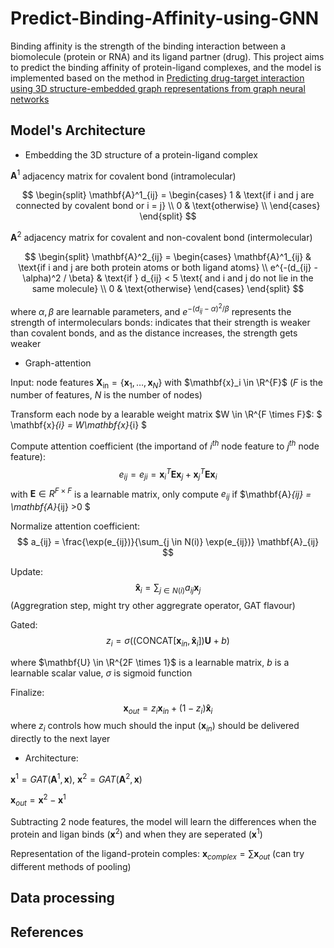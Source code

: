 # Predict-Binding-Affinity-using-GNN

Binding affinity is the strength of the binding interaction between a biomolecule (protein or RNA) and its ligand partner (drug). This project aims to predict the binding affinity of protein-ligand complexes, and the model is implemented based on the method in [Predicting drug-target interaction using 3D structure-embedded graph representations from graph neural networks](https://arxiv.org/abs/1904.08144)

## Model's Architecture

* Embedding the 3D structure of a protein-ligand complex

$\mathbf{A}^1$ adjacency matrix for covalent bond (intramolecular)

$$
\begin{split}
    \mathbf{A}^1_{ij} = 
        \begin{cases}
            1 & \text{if i and j are connected by covalent bond or i = j} \\
            0 & \text{otherwise} \\ 
        \end{cases}
\end{split}
$$

$\mathbf{A}^2$ adjacency matrix for covalent and non-covalent bond (intermolecular)

$$
\begin{split}
    \mathbf{A}^2_{ij} = 
        \begin{cases}
            \mathbf{A}^1_{ij} & \text{if i and j are both protein atoms or both ligand atoms} \\
            e^{-(d_{ij} - \alpha)^2 / \beta} & \text{if } d_{ij} < 5 \text{ and i and j do not lie in the same molecule} \\   
            0 & \text{otherwise}
        \end{cases}
\end{split}
$$

where $\alpha, \beta$ are learnable parameters, and $e^{-(d_{ij} - \alpha)^2 / \beta}$ represents the strength of intermoleculars bonds: indicates that their strength is weaker than covalent bonds, and as the distance increases, the strength gets weaker

* Graph-attention 

Input: node features $\mathbf{X_{\text{in}}} = \{\mathbf{x}_1, \dots, \mathbf{x}_N\}$ with $\mathbf{x}_i \in \R^{F}$ ($F$ is the number of features, $N$ is the number of nodes)

Transform each node by a learable weight matrix $W \in \R^{F \times F}$: 
$ \mathbf{x}_{i} = W\mathbf{x}_{i} $

Compute attention coefficient (the importand of $i^{th}$ node feature to $j^{th}$ node feature): 
$$ e_{ij} = e_{ji} = \mathbf{x}^{T}_i \mathbf{E} \mathbf{x}_j + \mathbf{x}^{T}_j \mathbf{E} \mathbf{x}_i $$
with $\mathbf{E} \in R^{F \times F}$ is a learnable matrix, only compute $e_{ij}$ if $\mathbf{A}_{ij} = \mathbf{A}_{ij} >0 $

Normalize attention coefficient: 
$$ a_{ij} = \frac{\exp(e_{ij})}{\sum_{j \in N(i)} \exp(e_{ij})} \mathbf{A}_{ij} $$

Update: 
$$ \mathbf{\hat{x}}_i = \sum_{j \in N(i)} a_{ij}\mathbf{x}_j $$ 
(Aggregration step, might try other aggregrate operator, GAT flavour)

Gated: 
$$z_i = \sigma((\text{CONCAT}[\mathbf{x}_{in}, \mathbf{\hat{x}}_i]) \mathbf{U} + b)$$

where $\mathbf{U} \in \R^{2F \times 1}$ is a learnable matrix, $b$ is a learnable scalar value, $\sigma$ is sigmoid function

Finalize: 
$$ \mathbf{x}_{out} = z_i \mathbf{x}_{in} + (1- z_i) \mathbf{\hat{x}}_i $$
where $z_i$ controls how much should the input ($\mathbf{x}_{in}$) should be delivered directly to the next layer

* Architecture:

$\mathbf{x}^1 = GAT(\mathbf{A}^1, \mathbf{x})$, $\mathbf{x}^2 = GAT(\mathbf{A}^2, \mathbf{x})$

$\mathbf{x}_{out} = \mathbf{x}^2 - \mathbf{x}^1$

Subtracting 2 node features, the model will learn the differences when the protein and ligan binds ($\mathbf{x}^2$) and when they are seperated ($\mathbf{x}^1$)

Representation of the ligand-protein comples:
$\mathbf{x}_{complex} = \sum \mathbf{x}_{out}$ (can try different methods of pooling)


## Data processing

## References



